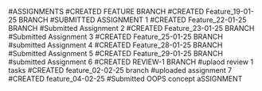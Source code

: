 #ASSIGNMENTS
#CREATED FEATURE BRANCH
#CREATED Feature_19-01-25 BRANCH
#SUBMITTED ASSIGNMENT 1
#CREATED Feature_22-01-25 BRANCH
#Submitted Assignment 2
#CREATED Feature_23-01-25 BRANCH
#Submitted Assignment 3
#CREATED Feature_25-01-25 BRANCH
#submitted Assignment 4
#CREATED Feature_28-01-25 BRANCH
#Submitted Assignment 5
#CREATED Feature_29-01-25 BRANCH
#submitted Assignment 6
#CREATED REVIEW-1 BRANCH
#uplaod review 1 tasks
#CREATED feature_02-02-25 branch
#uploaded assignment 7
#CREATED feature_04-02-25
#Submitted OOPS concept aSSIGNMENT
